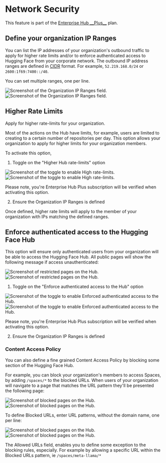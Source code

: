 # Network Security

<Tip warning={true}>
This feature is part of the <a href="https://huggingface.co/enterprise">Enterprise Hub __Plus__</a> plan.
</Tip>

## Define your organization IP Ranges

You can list the IP addresses of your organization's outbound traffic to apply for higher rate limits and/or to enforce authenticated access to Hugging Face from your corporate network.
The outbound IP address ranges are defined in <a href="https://en.wikipedia.org/wiki/Classless_Inter-Domain_Routing" target="_blank">CIDR</a> format. For example, `52.219.168.0/24` or `2600:1f69:7400::/40`.

You can set multiple ranges, one per line. 

<div class="flex justify-center">
<img class="block dark:hidden" src="https://huggingface.co/datasets/huggingface/documentation-images/resolve/main/enterprise/network-sec-ip-ranges.png" alt="Screenshot of the Organization IP Ranges field."/>
<img class="hidden dark:block" src="https://huggingface.co/datasets/huggingface/documentation-images/resolve/main/enterprise/dark-network-sec-ip-ranges.png" alt="Screenshot of the Organization IP Ranges field."/>
</div>


## Higher Rate Limits

Apply for higher rate-limits for your organization. 

Most of the actions on the Hub have limits, for example, users are limited to creating to a certain number of repositories per day. This option allows your organization to apply for higher limits for your organization members. 

To activate this option,

1. Toggle on the "Higher Hub rate-limits" option

<div class="flex justify-center">
<img class="block dark:hidden" src="https://huggingface.co/datasets/huggingface/documentation-images/resolve/main/enterprise/network-sec-rate-limit.png" alt="Screenshot of the toggle to enable High rate-limits."/>
<img class="hidden dark:block" src="https://huggingface.co/datasets/huggingface/documentation-images/resolve/main/enterprise/dark-network-sec-rate-limit.png" alt="Screenshot of the toggle to enable High rate-limits."/>
</div>

Please note, you're Enterprise Hub Plus subscription will be verified when activating this option.

2. Ensure the Organization IP Ranges is defined 

Once defined, higher rate limits will apply to the member of your organization with IPs matching the defined ranges. 


## Enforce authenticated access to the Hugging Face Hub

This option will ensure only authenticated users from your organization will be able to access the Hugging Face Hub. All public pages will show the following message if access unauthenticated:

<div class="flex justify-center">
<img class="block dark:hidden" src="https://huggingface.co/datasets/huggingface/documentation-images/resolve/main/enterprise/network-sec-restricted-url.png" alt="Screenshot of restricted pages on the Hub."/>
<img class="hidden dark:block" src="https://huggingface.co/datasets/huggingface/documentation-images/resolve/main/enterprise/dark-network-sec-restricted-url.png" alt="Screenshot of restricted pages on the Hub."/>
</div>

1. Toggle on the "Enforce authenticated access to the Hub" option

<div class="flex justify-center">
<img class="block dark:hidden" src="https://huggingface.co/datasets/huggingface/documentation-images/resolve/main/enterprise/network-sec-enforce-auth.png" alt="Screenshot of the toggle to enable Enforced authenticated access to the Hub."/>
<img class="hidden dark:block" src="https://huggingface.co/datasets/huggingface/documentation-images/resolve/main/enterprise/dark-network-sec-enforce-auth.png" alt="Screenshot of the toggle to enable Enforced authenticated access to the Hub."/>
</div>

Please note, you're Enterprise Hub Plus subscription will be verified when activating this option.

2. Ensure the Organization IP Ranges is defined 


### Content Access Policy 

You can also define a fine grained Content Access Policy by blocking some section of the Hugging Face Hub. 

For example, you can block your organization's members to access Spaces, by adding `/spaces/*` to the blocked URLs. When users of your organization will navigate to a page that matches the URL pattern they'll be presented the following page:

<div class="flex justify-center">
<img class="block dark:hidden" src="https://huggingface.co/datasets/huggingface/documentation-images/resolve/main/enterprise/network-sec-blocked-url.png" alt="Screenshot of blocked pages on the Hub."/>
<img class="hidden dark:block" src="https://huggingface.co/datasets/huggingface/documentation-images/resolve/main/enterprise/dark-network-sec-blocked-url.png" alt="Screenshot of blocked pages on the Hub."/>
</div>

To define Blocked URLs, enter URL patterns, without the domain name, one per line:

<div class="flex justify-center">
<img class="block dark:hidden" src="https://huggingface.co/datasets/huggingface/documentation-images/resolve/main/enterprise/network-sec-blocked-url.png" alt="Screenshot of blocked pages on the Hub."/>
<img class="hidden dark:block" src="https://huggingface.co/datasets/huggingface/documentation-images/resolve/main/enterprise/dark-network-sec-blocked-url.png" alt="Screenshot of blocked pages on the Hub."/>
</div>

The Allowed URLs field, enables you to define some exception to the blocking rules, especially. For example by allowing a specific URL within the Blocked URLs pattern, ie `/spaces/meta-llama/*`  
